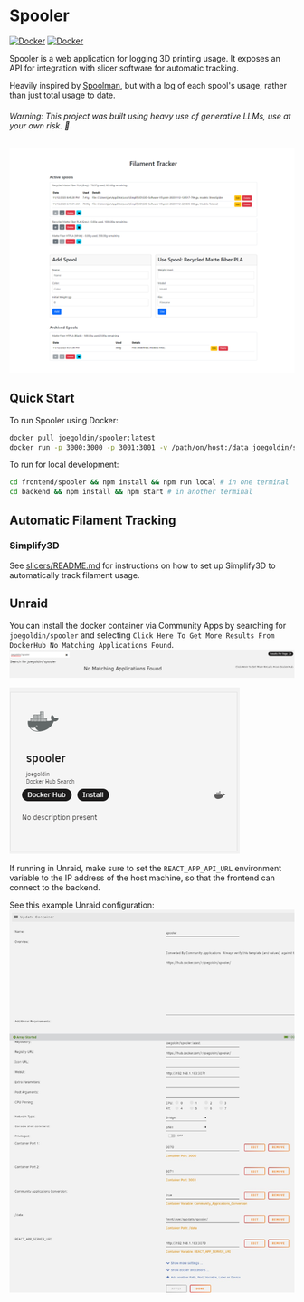 # Spooler
[![Docker](https://img.shields.io/badge/docker_image-latest-blue?logo=docker)](https://hub.docker.com/r/joegoldin/spooler) [![Docker](https://img.shields.io/docker/image-size/joegoldin/spooler/latest?logo=docker)](https://hub.docker.com/r/joegoldin/spooler)

Spooler is a web application for logging 3D printing usage. It exposes an API for integration with slicer software for automatic tracking.

Heavily inspired by [Spoolman](https://github.com/Donkie/Spoolman), but with a log of each spool's usage, rather than just total usage to date.

###### Warning: This project was built using heavy use of generative LLMs, use at your own risk. 🤙

![Screenshot of Spooler](screenshot.png)

## Quick Start

To run Spooler using Docker:

```bash
docker pull joegoldin/spooler:latest
docker run -p 3000:3000 -p 3001:3001 -v /path/on/host:/data joegoldin/spooler
```

To run for local development:
    
```bash
cd frontend/spooler && npm install && npm run local # in one terminal
cd backend && npm install && npm start # in another terminal
```

## Automatic Filament Tracking

### Simplify3D
See [slicers/README.md](slicers/README.md) for instructions on how to set up Simplify3D to automatically track filament usage.

## Unraid
You can install the docker container via Community Apps by searching for `joegoldin/spooler` and selecting `Click Here To Get More Results From DockerHub
No Matching Applications Found`.
![Community Apps Unraid Docker Search](capps_search.png)

![Community Apps Unraid Docker Spooler Install](capps_docker_spooler.png)

If running in Unraid, make sure to set the `REACT_APP_API_URL` environment variable to the IP address of the host machine, so that the frontend can connect to the backend.

See this example Unraid configuration: 
![Unraid Docker Setup](unraid.png)
